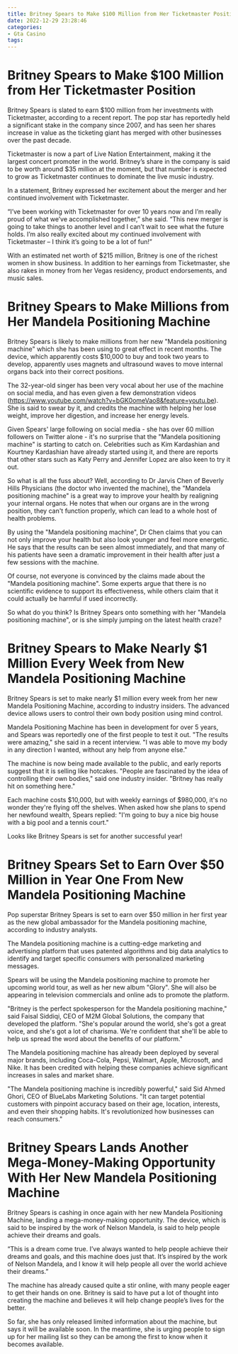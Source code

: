```yaml
---
title: Britney Spears to Make $100 Million from Her Ticketmaster Position
date: 2022-12-29 23:28:46
categories:
- Gta Casino
tags:
---
```



#  Britney Spears to Make $100 Million from Her Ticketmaster Position

Britney Spears is slated to earn $100 million from her investments with Ticketmaster, according to a recent report. The pop star has reportedly held a significant stake in the company since 2007, and has seen her shares increase in value as the ticketing giant has merged with other businesses over the past decade.

Ticketmaster is now a part of Live Nation Entertainment, making it the largest concert promoter in the world. Britney’s share in the company is said to be worth around $35 million at the moment, but that number is expected to grow as Ticketmaster continues to dominate the live music industry.

In a statement, Britney expressed her excitement about the merger and her continued involvement with Ticketmaster.

“I’ve been working with Ticketmaster for over 10 years now and I’m really proud of what we’ve accomplished together,” she said. “This new merger is going to take things to another level and I can’t wait to see what the future holds. I’m also really excited about my continued involvement with Ticketmaster – I think it’s going to be a lot of fun!”

With an estimated net worth of $215 million, Britney is one of the richest women in show business. In addition to her earnings from Ticketmaster, she also rakes in money from her Vegas residency, product endorsements, and music sales.

#  Britney Spears to Make Millions from Her Mandela Positioning Machine

Britney Spears is likely to make millions from her new "Mandela positioning machine" which she has been using to great effect in recent months. The device, which apparently costs $10,000 to buy and took two years to develop, apparently uses magnets and ultrasound waves to move internal organs back into their correct positions.

The 32-year-old singer has been very vocal about her use of the machine on social media, and has even given a few demonstration videos (https://www.youtube.com/watch?v=bGK0omeVao8&feature=youtu.be). She is said to swear by it, and credits the machine with helping her lose weight, improve her digestion, and increase her energy levels.

Given Spears' large following on social media - she has over 60 million followers on Twitter alone - it's no surprise that the "Mandela positioning machine" is starting to catch on. Celebrities such as Kim Kardashian and Kourtney Kardashian have already started using it, and there are reports that other stars such as Katy Perry and Jennifer Lopez are also keen to try it out.

So what is all the fuss about? Well, according to Dr Jarvis Chen of Beverly Hills Physicians (the doctor who invented the machine), the "Mandela positioning machine" is a great way to improve your health by realigning your internal organs. He notes that when our organs are in the wrong position, they can't function properly, which can lead to a whole host of health problems.

By using the "Mandela positioning machine", Dr Chen claims that you can not only improve your health but also look younger and feel more energetic. He says that the results can be seen almost immediately, and that many of his patients have seen a dramatic improvement in their health after just a few sessions with the machine.

Of course, not everyone is convinced by the claims made about the "Mandela positioning machine". Some experts argue that there is no scientific evidence to support its effectiveness, while others claim that it could actually be harmful if used incorrectly.

So what do you think? Is Britney Spears onto something with her "Mandela positioning machine", or is she simply jumping on the latest health craze?

#  Britney Spears to Make Nearly $1 Million Every Week from New Mandela Positioning Machine

Britney Spears is set to make nearly $1 million every week from her new Mandela Positioning Machine, according to industry insiders. The advanced device allows users to control their own body position using mind control.

Mandela Positioning Machine has been in development for over 5 years, and Spears was reportedly one of the first people to test it out. "The results were amazing," she said in a recent interview. "I was able to move my body in any direction I wanted, without any help from anyone else."

The machine is now being made available to the public, and early reports suggest that it is selling like hotcakes. "People are fascinated by the idea of controlling their own bodies," said one industry insider. "Britney has really hit on something here."

Each machine costs $10,000, but with weekly earnings of $980,000, it's no wonder they're flying off the shelves. When asked how she plans to spend her newfound wealth, Spears replied: "I'm going to buy a nice big house with a big pool and a tennis court."

Looks like Britney Spears is set for another successful year!

#  Britney Spears Set to Earn Over $50 Million in Year One From New Mandela Positioning Machine

Pop superstar Britney Spears is set to earn over $50 million in her first year as the new global ambassador for the Mandela positioning machine, according to industry analysts.

The Mandela positioning machine is a cutting-edge marketing and advertising platform that uses patented algorithms and big data analytics to identify and target specific consumers with personalized marketing messages.

Spears will be using the Mandela positioning machine to promote her upcoming world tour, as well as her new album "Glory". She will also be appearing in television commercials and online ads to promote the platform.

"Britney is the perfect spokesperson for the Mandela positioning machine," said Faisal Siddiqi, CEO of M2M Global Solutions, the company that developed the platform. "She's popular around the world, she's got a great voice, and she's got a lot of charisma. We're confident that she'll be able to help us spread the word about the benefits of our platform."

The Mandela positioning machine has already been deployed by several major brands, including Coca-Cola, Pepsi, Walmart, Apple, Microsoft, and Nike. It has been credited with helping these companies achieve significant increases in sales and market share.

"The Mandela positioning machine is incredibly powerful," said Sid Ahmed Ghori, CEO of BlueLabs Marketing Solutions. "It can target potential customers with pinpoint accuracy based on their age, location, interests, and even their shopping habits. It's revolutionized how businesses can reach consumers."

#  Britney Spears Lands Another Mega-Money-Making Opportunity With Her New Mandela Positioning Machine

Britney Spears is cashing in once again with her new Mandela Positioning Machine, landing a mega-money-making opportunity. The device, which is said to be inspired by the work of Nelson Mandela, is said to help people achieve their dreams and goals.

“This is a dream come true. I’ve always wanted to help people achieve their dreams and goals, and this machine does just that. It’s inspired by the work of Nelson Mandela, and I know it will help people all over the world achieve their dreams.”

The machine has already caused quite a stir online, with many people eager to get their hands on one. Britney is said to have put a lot of thought into creating the machine and believes it will help change people’s lives for the better.

So far, she has only released limited information about the machine, but says it will be available soon. In the meantime, she is urging people to sign up for her mailing list so they can be among the first to know when it becomes available.